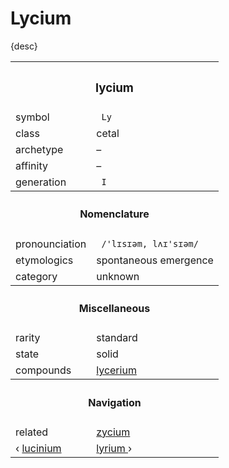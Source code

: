 # Lycium

{desc}


<table>
  <tr>
    <th colspan="2"> <h3> lycium </h3> </th>
  </tr>
  <tr>
    <td> symbol </td>
    <td> <code> Ly </code> </td>
  </tr>
  <tr>
    <td> class </td>
    <td> cetal </td> 
  </tr>
  <tr>
    <td> archetype </td>
    <td> – </td>
  </tr>
  <tr>
    <td> affinity </td>
    <td> – </td> 
  </tr>
  <tr>
    <td> generation </td>
    <td> <code> I </code> </td>
  </tr>
  <tr>
    <th colspan="2"> <h4> Nomenclature </h4> </th>
  </tr>
  <tr>
    <td> pronounciation </td>
    <td> <code> /'lɪsɪəm, lʌɪ'sɪəm/ </code> </td> 
  </tr>
  <tr>
    <td> etymologics </td>
    <td> spontaneous emergence </td>
  </tr>
  <tr>
    <td> category </td>
    <td> unknown </td>
  </tr>
  <tr>
    <th colspan="2"> <h4> Miscellaneous </h4> </th>
  </tr>
  <tr>
    <td> rarity </td>
    <td> standard </td>
  </tr>
  <tr>
    <td> state </td>
    <td> solid </td>
  </tr>
  <tr>
    <td> compounds </td>
    <td> <a href="../compounds/lycerium.md"> lycerium </a> </td>
  </tr>
  <tr>
    <th colspan="2"> <h4> Navigation </h4> </th>
  </tr>
  <tr>
    <td> related </td>
    <td> <a href="zycium.md"> zycium </a> </td>
  </tr>
  <tr>
    <td> ‹ <a href="lucinium.md"> lucinium </a> </td>
    <td> <a href="lyrium.md"> lyrium </a> › </td>
  </tr>
</table>
